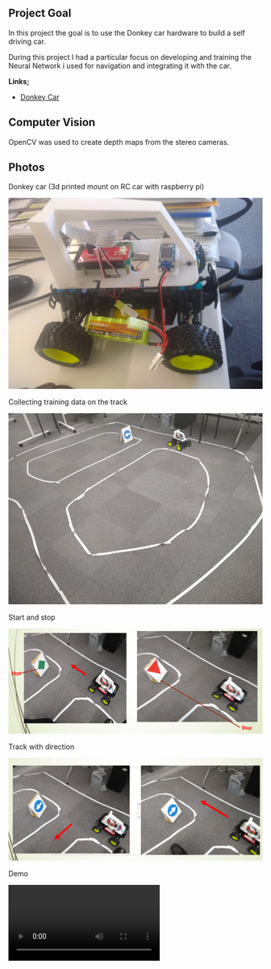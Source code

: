 ## Project Goal

In this project the goal is to use the Donkey car hardware to build a self driving car.

During this project I  had a particular focus on developing and training the Neural Network i used for navigation and integrating it with the car.

**Links;**
* [Donkey Car](https://github.com/wroscoe/donkey)


## Computer Vision

OpenCV was used to create depth maps from the stereo cameras.


## Photos

Donkey car (3d printed mount on RC car with raspberry pi)

![Donkey car](./docs/IMG_20200303_092534965.jpg)

Collecting training data on the track

![Donkey car](./docs/track.png)

Start and stop 

![Donkey car](./docs/start_stop.png)

Track with direction

![Donkey car](./docs/direction.png)

Demo

![Donkey car](./docs/demo.mp4)
